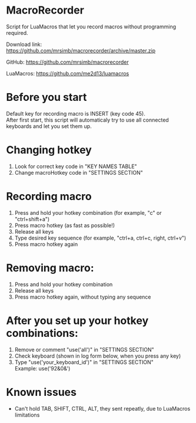 # MacroRecorder
Script for LuaMacros that let you record macros without programming required.

Download link:
https://github.com/mrsimb/macrorecorder/archive/master.zip

GitHub:
https://github.com/mrsimb/macrorecorder

LuaMacros:
https://github.com/me2d13/luamacros

# Before you start
Default key for recording macro is INSERT (key code 45).  
After first start, this script will automaticaly try to use all connected keyboards and let you set them up.

# Changing hotkey
1. Look for correct key code in "KEY NAMES TABLE"
2. Change macroHotkey code in "SETTINGS SECTION"

# Recording macro
1. Press and hold your hotkey combination (for example, "c" or "ctrl+shift+a")
2. Press macro hotkey (as fast as possible!)
3. Release all keys
4. Type desired key sequence (for example, "ctrl+a, ctrl+c, right, ctrl+v")
5. Press macro hotkey again

# Removing macro:
1. Press and hold your hotkey combination
2. Release all keys
3. Press macro hotkey again, without typing any sequence

# After you set up your hotkey combinations:
1. Remove or comment "use('all')" in "SETTINGS SECTION"
2. Check keyboard (shown in log form below, when you press any key)
3. Type "use('your_keyboard_id')" in "SETTINGS SECTION"  
Example: use('92&0&')

# Known issues
- Can't hold TAB, SHIFT, CTRL, ALT, they sent repeatly, due to LuaMacros limitations
